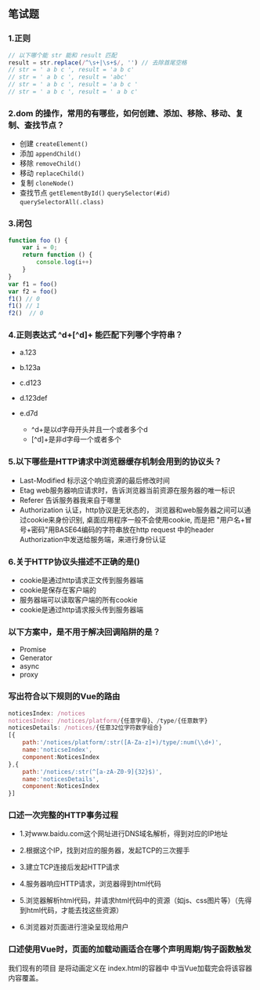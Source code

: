 ## 笔试题

### 1.正则

```javascript
// 以下哪个能 str 能和 result 匹配
result = str.replace(/^\s+|\s+$/, '') // 去除首尾空格
// str = ' a b c ', result = 'a b c'
// str = ' a b c ', result = 'abc'
// str = ' a b c ', result = 'a b c '
// str = ' a b c ', result = ' a b c'
```

### 2.dom 的操作，常用的有哪些，如何创建、添加、移除、移动、复制、查找节点？

- 创建 `createElement()`
- 添加 `appendChild()`
- 移除 `removeChild()`
- 移动 `replaceChild()`
- 复制 `cloneNode()`
- 查找节点 `getElementById()` `querySelector(#id)` `querySelectorAll(.class)`

### 3.闭包

```javascript
function foo () {
    var i = 0;
    return function () {
        console.log(i++)
    }
}
var f1 = foo()
var f2 = foo()
f1() // 0
f1() // 1
f2()  // 0

```


### 4.正则表达式 ^d+[^d]+ 能匹配下列哪个字符串？
- a.123
- b.123a
- c.d123
- d.123def
- e.d7d

    - ^d+是以d字母开头并且一个或者多个d
    - [^d]+是非d字母一个或者多个


### 5.以下哪些是HTTP请求中浏览器缓存机制会用到的协议头？
- Last-Modified 标示这个响应资源的最后修改时间
- Etag web服务器响应请求时，告诉浏览器当前资源在服务器的唯一标识
- Referer 告诉服务器我来自于哪里
- Authorization  认证，http协议是无状态的， 浏览器和web服务器之间可以通过cookie来身份识别, 桌面应用程序一般不会使用cookie, 而是把 "用户名+冒号+密码"用BASE64编码的字符串放在http request 中的header Authorization中发送给服务端，来进行身份认证

### 6.关于HTTP协议头描述不正确的是()

- cookie是通过http请求正文传到服务器端
- cookie是保存在客户端的
- 服务器端可以读取客户端的所有cookie
- cookie是通过http请求报头传到服务器端

### 以下方案中，是不用于解决回调陷阱的是？
- Promise
- Generator
- async
- proxy

### 写出符合以下规则的Vue的路由
```javascript
noticesIndex: /notices
noticesIndex: /notices/platform/{任意字母}、/type/{任意数字}
noticesDetails: /notices/{任意32位字符数字组合}
[{
    path:'/notices/platform/:str([A-Za-z]+)/type/:num(\\d+)',
    name:'noticseIndex',
    component:NoticesIndex
},{
    path:'/notices/:str(^[a-zA-Z0-9]{32}$)',
    name:'noticesDetails',
    component:NoticesIndex
}]


```

### 口述一次完整的HTTP事务过程

- 1.对www.baidu.com这个网址进行DNS域名解析，得到对应的IP地址

- 2.根据这个IP，找到对应的服务器，发起TCP的三次握手

- 3.建立TCP连接后发起HTTP请求

- 4.服务器响应HTTP请求，浏览器得到html代码

- 5.浏览器解析html代码，并请求html代码中的资源（如js、css图片等）（先得到html代码，才能去找这些资源）

- 6.浏览器对页面进行渲染呈现给用户


### 口述使用Vue时，页面的加载动画适合在哪个声明周期/钩子函数触发

我们现有的项目 是将动画定义在 index.html的容器中 中当Vue加载完会将该容器内容覆盖。
